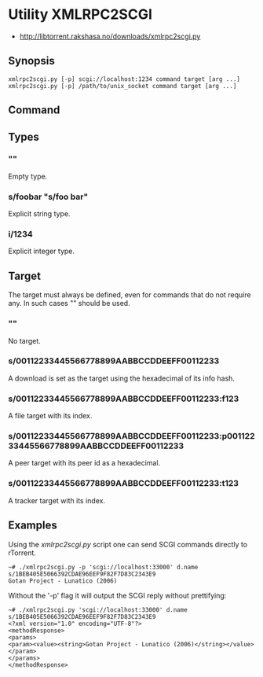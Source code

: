Utility XMLRPC2SCGI
===================

* http://libtorrent.rakshasa.no/downloads/xmlrpc2scgi.py

Synopsis
--------

```
xmlrpc2scgi.py [-p] scgi://localhost:1234 command target [arg ...]
xmlrpc2scgi.py [-p] /path/to/unix_socket command target [arg ...]
```

Command
-------

Types
-----

### ""

Empty type.

### s/foobar "s/foo bar"

Explicit string type.

### i/1234

Explicit integer type.

Target
------

The target must always be defined, even for commands that do not require any. In such cases "" should be used.

### ""

No target.

### s/00112233445566778899AABBCCDDEEFF00112233

A download is set as the target using the hexadecimal of its info hash.

### s/00112233445566778899AABBCCDDEEFF00112233:f123

A file target with its index.

### s/00112233445566778899AABBCCDDEEFF00112233:p00112233445566778899AABBCCDDEEFF00112233

A peer target with its peer id as a hexadecimal.

### s/00112233445566778899AABBCCDDEEFF00112233:t123

A tracker target with its index.


Examples
--------

Using the _xmlrpc2scgi.py_ script one can send SCGI commands directly to rTorrent.

```
~# ./xmlrpc2scgi.py -p 'scgi://localhost:33000' d.name s/1BEB405E5066392CDAE96EEF9F82F7D83C2343E9
Gotan Project - Lunatico (2006)
```

Without the '-p' flag it will output the SCGI reply without prettifying:

```
~# ./xmlrpc2scgi.py 'scgi://localhost:33000' d.name s/1BEB405E5066392CDAE96EEF9F82F7D83C2343E9
<?xml version="1.0" encoding="UTF-8"?>
<methodResponse>
<params>
<param><value><string>Gotan Project - Lunatico (2006)</string></value></param>
</params>
</methodResponse>
```
